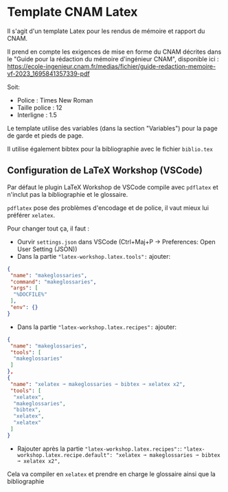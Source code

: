 # Template CNAM Latex

Il s'agit d'un template Latex pour les rendus de mémoire et rapport du CNAM.

Il prend en compte les exigences de mise en forme du CNAM décrites dans le "Guide pour la rédaction du mémoire d'ingénieur CNAM", disponible ici : https://ecole-ingenieur.cnam.fr/medias/fichier/guide-redaction-memoire-vf-2023_1695841357339-pdf

Soit: 
- Police : Times New Roman
- Taille police : 12
- Interligne : 1.5

Le template utilise des variables (dans la section "Variables") pour la page de garde et pieds de page.

Il utilise également bibtex pour la bibliographie avec le fichier `biblio.tex`

## Configuration de LaTeX Workshop (VSCode)

Par défaut le plugin LaTeX Workshop de VSCode compile avec `pdflatex` et n'inclut pas la bibliographie et le glossaire.

`pdflatex` pose des problèmes d'encodage et de police, il vaut mieux lui préférer `xelatex`.

Pour changer tout ça, il faut :
- Ourvir `settings.json` dans VSCode (Ctrl+Maj+P -> Preferences: Open User Setting (JSON))
- Dans la partie `"latex-workshop.latex.tools":` ajouter:
```json
{
 "name": "makeglossaries",
 "command": "makeglossaries",
 "args": [
  "%DOCFILE%"
 ],
 "env": {}
}
```

- Dans la partie `"latex-workshop.latex.recipes":` ajouter:
```json
{
 "name": "makeglossaries",
 "tools": [
  "makeglossaries"
 ]
},
{
 "name": "xelatex ➞ makeglossaries ➞ bibtex ➞ xelatex x2",
 "tools": [
  "xelatex",
  "makeglossaries",
  "bibtex",
  "xelatex",
  "xelatex"
 ]
}
```
- Rajouter après la partie `"latex-workshop.latex.recipes":`: `"latex-workshop.latex.recipe.default": "xelatex ➞ makeglossaries ➞ bibtex ➞ xelatex x2",`

Cela va compiler en `xelatex` et prendre en charge le glossaire ainsi que la bibliographie